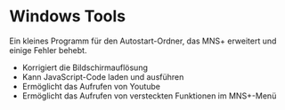 # Windows Tools

Ein kleines Programm für den Autostart-Ordner, das MNS+ erweitert und einige Fehler behebt.

- Korrigiert die Bildschirmauflösung
- Kann JavaScript-Code laden und ausführen
- Ermöglicht das Aufrufen von Youtube
- Ermöglicht das Aufrufen von versteckten Funktionen im MNS+-Menü
